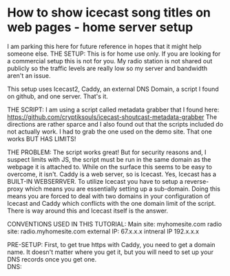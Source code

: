 # How to show icecast song titles on web pages - home server setup

I am parking this here for future reference in hopes that it might help someone else. 
THE SETUP: This is for home use only. If you are looking for a commercial setup this is not for you. My radio station is not shared out publicly so the traffic levels are really low so my server and bandwidth aren't an issue. 

This setup uses Icecast2, Caddy, an external DNS Domain, a script I found on github, and one server. That's it. 

THE SCRIPT: I am using a script called metadata grabber that I found here: https://github.com/cryptiksouls/icecast-shoutcast-metadata-grabber
The directions are rather sparce and I also found out that the scripts included do not actually work. 
I had to grab the one used on the demo site. That one works BUT HAS LIMITS!

THE PROBLEM: The script works great! But for security reasons and, I suspect limits with JS, the script must be run in the same domain as the webpage it is attached to. While on the surface this seems to be easy to overcome, it isn't. Caddy is a web server, so is Icecast. Yes, Icecast has a BUILT-IN WEBSERRVER. To utilize Icecast you have to setup a reverse-proxy which means you are essentially setting up a sub-domain. Doing this means you are forced to deal with two domains in your configuration of Icecast and Caddy which conflicts with the one domain limit of the script. There is way around this and Icecast itself is the answer. 

CONVENTIONS USED IN THIS TUTORIAL: 
    Main site:  myhomesite.com
    radio site: radio.myhomesite.com
    external IP: 67.x.x.x
    intneral IP  192.x.x.x
    
PRE-SETUP: First, to get true https with Caddy, you need to get a domain name. It doesn't matter where you get it, but you will need to set up your DNS records once you get one.  
DNS: 
